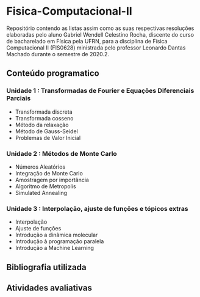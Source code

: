 # Fisica-Computacional-II
Repositório contendo as listas assim como as suas respectivas resoluções elaboradas pelo aluno Gabriel Wendell Celestino Rocha, discente do curso de bacharelado em Física pela UFRN, para a disciplina de Física Computacional II (FIS0628) ministrada pelo professor Leonardo Dantas Machado durante o semestre de 2020.2. 

## Conteúdo programatico

### Unidade 1 : Transformadas de Fourier e Equações Diferenciais Parciais
- Transformada discreta
- Transformada cosseno
- Método da relaxação
- Método de Gauss-Seidel
- Problemas de Valor Inicial

### Unidade 2 : Métodos de Monte Carlo
- Números Aleatórios
- Integração de Monte Carlo
- Amostragem por importância
- Algoritmo de Metropolis
- Simulated Annealing

### Unidade 3 : Interpolação, ajuste de funções e tópicos extras
- Interpolação
- Ajuste de funções
- Introdução a dinâmica molecular
- Introdução à programação paralela
- Introdução a Machine Learning

## Bibliografia utilizada

## Atividades avaliativas
